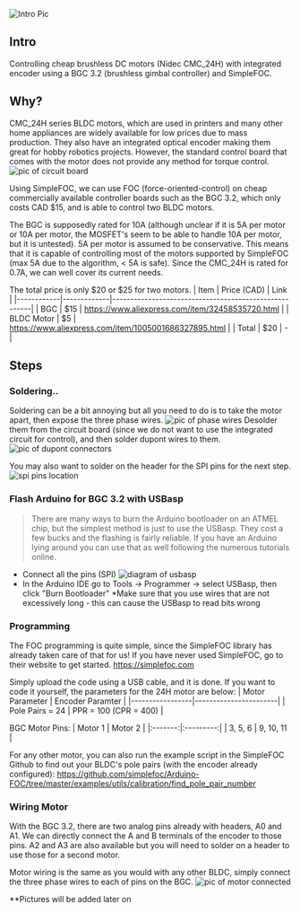 ![Intro Pic](image.jpg)
## Intro
Controlling cheap brushless DC motors (Nidec CMC_24H) with integrated encoder using a BGC 3.2 (brushless gimbal controller) and SimpleFOC.

## Why?
CMC_24H series BLDC motors, which are used in printers and many other home appliances are widely available for low prices due to mass production. They also have an integrated optical encoder making them great for hobby robotics projects. However, the standard control board that comes with the motor does not provide any method for torque control. 
![pic of circuit board](image.jpg)
 
Using SimpleFOC, we can use FOC (force-oriented-control) on cheap commercially available controller boards such as the BGC 3.2, which only costs CAD $15, and is able to control two BLDC motors.

The BGC is supposedly rated for 10A (although unclear if it is 5A per motor or 10A per motor, the MOSFET's seem to be able to handle 10A per motor, but it is untested). 5A per motor is assumed to be conservative. This means that it is capable of controlling most of the motors supported by SimpleFOC (max 5A due to the algorithm, < 5A is safe).
Since the CMC_24H is rated for 0.7A, we can well cover its current needs. 

The total price is only $20 or $25 for two motors. 
| Item       | Price (CAD) | Link                                                  |
|------------|-------------|-------------------------------------------------------|
| BGC        |         $15 | https://www.aliexpress.com/item/32458535720.html      |
| BLDC Motor |          $5 | https://www.aliexpress.com/item/1005001686327895.html |
| Total      |         $20 | -                                                     |

## Steps

### Soldering..
Soldering can be a bit annoying but all you need to do is to take the motor apart, then expose the three phase wires. ![pic of phase wires](image.jpg) Desolder them from the circuit board (since we do not want to use the integrated circuit for control), and then solder dupont wires to them. ![pic of dupont connectors](image.jpg)

You may also want to solder on the header for the SPI pins for the next step.
 ![spi pins location](image.jpg)

### Flash Arduino for BGC 3.2 with USBasp
> There are many ways to burn the Arduino bootloader on an ATMEL chip, but the simplest method is just to use the USBasp. They cost a few bucks and the flashing is fairly reliable. If you have an Arduino lying around you can use that as well following the numerous tutorials online.
 - Connect all the pins (SPI)
 ![diagram of usbasp](image.jpg)
 - In the Arduino IDE go to Tools -> Programmer -> select USBasp, then click "Burn Bootloader"
*Make sure that you use wires that are not excessively long - this can cause the USBasp to read bits wrong

### Programming
The FOC programming is quite simple, since the SimpleFOC library has already taken care of that for us! If you have never used SimpleFOC, go to their website to get started. https://simplefoc.com

Simply upload the code using a USB cable, and it is done. If you want to code it yourself, the parameters for the 24H motor are below:
| Motor Parameter | Encoder Paramter      |
|-----------------|-----------------------|
| Pole Pairs = 24 | PPR = 100 (CPR = 400) |

BGC Motor Pins:
| Motor 1 |  Motor 2  |
|:-------:|:---------:|
| 3, 5, 6 | 9, 10, 11 |

For any other motor, you can also run the example script in the SimpleFOC Github to find out your BLDC's pole pairs (with the encoder already configured): 
https://github.com/simplefoc/Arduino-FOC/tree/master/examples/utils/calibration/find_pole_pair_number

### Wiring Motor
With the BGC 3.2, there are two analog pins already with headers, A0 and A1. We can directly connect the A and B terminals of the encoder to those pins. A2 and A3 are also available but you will need to solder on a header to use those for a second motor.

Motor wiring is the same as you would with any other BLDC, simply connect the three phase wires to each of pins on the BGC. 
![pic of motor connected](image.jpg)

**Pictures will be added later on
